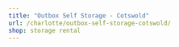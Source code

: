 ```yaml
---
title: "Outbox Self Storage - Cotswold"
url: /charlotte/outbox-self-storage-cotswold/
shop: storage rental
---
```


